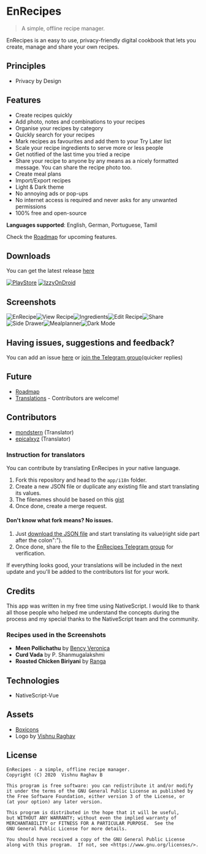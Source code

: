 # EnRecipes

> A simple, offline recipe manager.

EnRecipes is an easy to use, privacy-friendly digital cookbook that lets you create, manage and share your own recipes.

## Principles

-   Privacy by Design

## Features

-   Create recipes quickly
-   Add photo, notes and combinations to your recipes
-   Organise your recipes by category
-   Quickly search for your recipes
-   Mark recipes as favourites and add them to your Try Later list
-   Scale your recipe ingredients to serve more or less people
-   Get notified of the last time you tried a recipe
-   Share your recipe to anyone by any means as a nicely formatted message. You can share the recipe photo too.
-   Create meal plans
-   Import/Export recipes
-   Light & Dark theme
-   No annoying ads or pop-ups
-   No internet access is required and never asks for any unwanted permissions
-   100% free and open-source

**Languages supported**: English, German, Portuguese, Tamil

Check the [Roadmap](https://github.com/vishnuraghavb/EnRecipes/projects/1) for upcoming features.

## Downloads

You can get the latest release [here](https://github.com/vishnuraghavb/EnRecipes/releases)

[![PlayStore](assets/Images/google-play-badge.png)](https://play.google.com/store/apps/details?id=com.vishnuraghav.enrecipes)
[![IzzyOnDroid](assets/Images/IzzyOnDroid.png)](https://apt.izzysoft.de/fdroid/index/apk/com.vishnuraghav.enrecipes)

## Screenshots

![EnRecipe](assets/Screenshots/2.png)![View Recipe](assets/Screenshots/3.png)![Ingredients](assets/Screenshots/4.png)![Edit Recipe](assets/Screenshots/5.png)![Share](assets/Screenshots/6.png)![Side Drawer](assets/Screenshots/7.png)![Mealplanner](assets/Screenshots/8.png)![Dark Mode](assets/Screenshots/10.png)

## Having issues, suggestions and feedback?

You can add an issue [here](https://github.com/vishnuraghavb/EnRecipes/issues) or [join the Telegram group](http://t.me/enrecipes)(quicker replies)

## Future

-   [Roadmap](https://github.com/vishnuraghavb/EnRecipes/projects/1)
-   [Translations](https://github.com/vishnuraghavb/EnRecipes/projects/1) - Contributors are welcome!

## Contributors

-   [mondstern](https://codeberg.org/mondstern) (Translator)
-   [epicalxyz](https://github.com/epicalxyz) (Translator)

### Instruction for translators

You can contribute by translating EnRecipes in your native language.

1.  Fork this repository and head to the `app/i18n` folder.
2.  Create a new JSON file or duplicate any existing file and start translating its values.
3.  The filenames should be based on this [gist](https://gist.github.com/vishnuraghavb/bf27b068acc35e331adfba66d18e2094)
4.  Once done, create a merge request.

#### Don't know what fork means? No issues.

1.  Just [download the JSON file](https://raw.githubusercontent.com/vishnuraghavb/EnRecipes/main/app/i18n/en.default.json) and start translating its value(right side part after the colon":").
2.  Once done, share the file to the [EnRecipes Telegram group](http://t.me/enrecipes) for verification.

If everything looks good, your translations will be included in the next update and you'll be added to the contributors list for your work.

## Credits

This app was written in my free time using NativeScript. I would like to thank all those people who helped me understand the concepts during the process and my special thanks to the NativeScript team and the community.

### Recipes used in the Screenshots

-   **Meen Pollichathu** by [Bency Veronica](https://www.instagram.com/bencys_lil_kitchen)
-   **Curd Vada** by P. Shanmugalakshmi
-   **Roasted Chicken Biriyani** by [Ranga](https://www.youtube.com/channel/UC6ONI92scjwMmk3IITKIx-g)

## Technologies

-   NativeScript-Vue

## Assets

-   [Boxicons](https://boxicons.com/)
-   Logo by [Vishnu Raghav](https://www.vishnuraghav.com/)

## License

    EnRecipes - a simple, offline recipe manager.
    Copyright (C) 2020  Vishnu Raghav B

    This program is free software: you can redistribute it and/or modify
    it under the terms of the GNU General Public License as published by
    the Free Software Foundation, either version 3 of the License, or
    (at your option) any later version.

    This program is distributed in the hope that it will be useful,
    but WITHOUT ANY WARRANTY; without even the implied warranty of
    MERCHANTABILITY or FITNESS FOR A PARTICULAR PURPOSE.  See the
    GNU General Public License for more details.

    You should have received a copy of the GNU General Public License
    along with this program.  If not, see <https://www.gnu.org/licenses/>.
